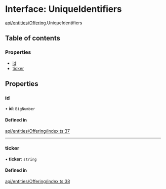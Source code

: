 # Interface: UniqueIdentifiers

[api/entities/Offering](../wiki/api.entities.Offering).UniqueIdentifiers

## Table of contents

### Properties

- [id](../wiki/api.entities.Offering.UniqueIdentifiers#id)
- [ticker](../wiki/api.entities.Offering.UniqueIdentifiers#ticker)

## Properties

### id

• **id**: `BigNumber`

#### Defined in

[api/entities/Offering/index.ts:37](https://github.com/PolymeshAssociation/polymesh-sdk/blob/3d14e829/src/api/entities/Offering/index.ts#L37)

___

### ticker

• **ticker**: `string`

#### Defined in

[api/entities/Offering/index.ts:38](https://github.com/PolymeshAssociation/polymesh-sdk/blob/3d14e829/src/api/entities/Offering/index.ts#L38)
